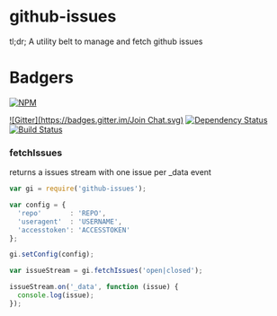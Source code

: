 github-issues
======================================

tl;dr; A utility belt to manage and fetch github issues

# Badgers
[![NPM](https://nodei.co/npm/github-issues.png?downloads=true&stars=true)](https://nodei.co/npm/github-issues/)

[![Gitter](https://badges.gitter.im/Join Chat.svg)](https://gitter.im/diasdavid/github-issues?utm_source=badge&utm_medium=badge&utm_campaign=pr-badge) 
[![Dependency Status](https://david-dm.org/diasdavid/github-issues.svg)](https://david-dm.org/diasdavid/github-issues)
[![Build Status](https://travis-ci.org/diasdavid/github-issues.svg)](https://travis-ci.org/diasdavid/github-issues)


### fetchIssues 

returns a issues stream with one issue per _data event

```javascript
var gi = require('github-issues');

var config = {
  'repo'       : 'REPO',
  'useragent'  : 'USERNAME',
  'accesstoken': 'ACCESSTOKEN'
};

gi.setConfig(config);

var issueStream = gi.fetchIssues('open|closed');

issueStream.on('_data', function (issue) {
  console.log(issue);
});
```